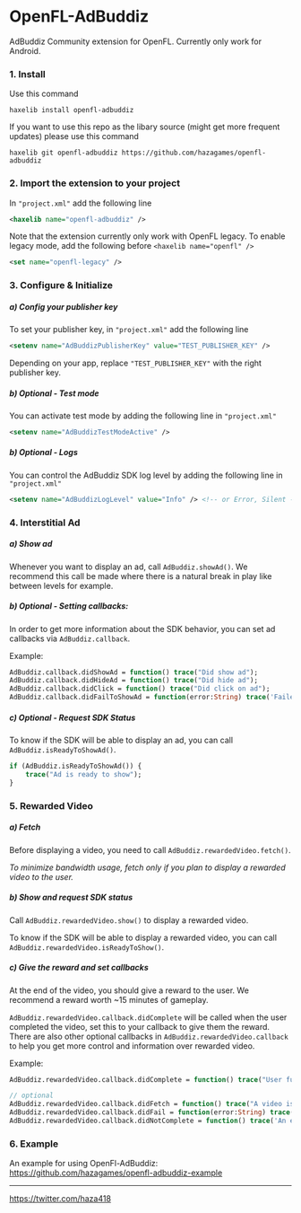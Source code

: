 # OpenFL-AdBuddiz

AdBuddiz Community extension for OpenFL. Currently only work for Android.

### 1. Install 

Use this command 

`haxelib install openfl-adbuddiz`

If you want to use this repo as the libary source (might get more frequent updates) please use this command

`haxelib git openfl-adbuddiz https://github.com/hazagames/openfl-adbuddiz`

### 2. Import the extension to your project
In `"project.xml"` add the following line
```xml
<haxelib name="openfl-adbuddiz" />
```

Note that the extension currently only work with OpenFL legacy. To enable legacy mode, add the following before `<haxelib name="openfl" />`

```xml
<set name="openfl-legacy" />
```

### 3. Configure & Initialize 

##### a) Config your publisher key
To set your publisher key, in `"project.xml"` add the following line
```xml
<setenv name="AdBuddizPublisherKey" value="TEST_PUBLISHER_KEY" />
```
Depending on your app, replace `"TEST_PUBLISHER_KEY"` with the right publisher key.

##### b) Optional - Test mode
You can activate test mode by adding the following line in `"project.xml"`
```xml
<setenv name="AdBuddizTestModeActive" />
````

##### b) Optional - Logs
You can control the AdBuddiz SDK log level by adding the following line in `"project.xml"`
```xml
<setenv name="AdBuddizLogLevel" value="Info" /> <!-- or Error, Silent -->
```

### 4. Interstitial Ad

##### a) Show ad

Whenever you want to display an ad, call `AdBuddiz.showAd()`.
We recommend this call be made where there is a natural break in play like between levels for example. 

##### b) Optional - Setting callbacks:

In order to get more information about the SDK behavior, you can set ad callbacks via `AdBuddiz.callback`.

Example:
```haxe
AdBuddiz.callback.didShowAd = function() trace("Did show ad");
AdBuddiz.callback.didHideAd = function() trace("Did hide ad");
AdBuddiz.callback.didClick = function() trace("Did click on ad");
AdBuddiz.callback.didFailToShowAd = function(error:String) trace('Failed to show ad. ERROR: $error');
```

##### c) Optional - Request SDK Status

To know if the SDK will be able to display an ad, you can call `AdBuddiz.isReadyToShowAd()`.
```haxe
if (AdBuddiz.isReadyToShowAd()) {
	trace("Ad is ready to show");
}
```

### 5. Rewarded Video

##### a) Fetch

Before displaying a video, you need to call `AdBuddiz.rewardedVideo.fetch()`. 

*To minimize bandwidth usage, fetch only if you plan to display a rewarded video to the user.*

##### b) Show and request SDK status

Call `AdBuddiz.rewardedVideo.show()` to display a rewarded video. 

To know if the SDK will be able to display a rewarded video, you can call `AdBuddiz.rewardedVideo.isReadyToShow()`. 

##### c) Give the reward and set callbacks

At the end of the video, you should give a reward to the user. We recommend a reward worth ~15 minutes of gameplay.

`AdBuddiz.rewardedVideo.callback.didComplete` will be called when the user completed the video, set this to your callback to give them the reward. There are also other optional callbacks in `AdBuddiz.rewardedVideo.callback` to help you get more control and information over rewarded video.

Example:
```haxe
AdBuddiz.rewardedVideo.callback.didComplete = function() trace("User fully watched the video, give the reward here.");

// optional
AdBuddiz.rewardedVideo.callback.didFetch = function() trace("A video is ready to be displayed.");
AdBuddiz.rewardedVideo.callback.didFail = function(error:String) trace('SDK was unable to fetch or show a video. ERROR: $error');
AdBuddiz.rewardedVideo.callback.didNotComplete = function() trace('An error happened during video playback.');
```

### 6. Example

An example for using OpenFl-AdBuddiz: https://github.com/hazagames/openfl-adbuddiz-example

_______________________________________

https://twitter.com/haza418
